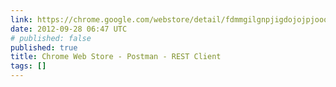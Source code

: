 ```yaml
---
link: https://chrome.google.com/webstore/detail/fdmmgilgnpjigdojojpjoooidkmcomcm
date: 2012-09-28 06:47 UTC
# published: false
published: true
title: Chrome Web Store - Postman - REST Client
tags: []
---
```




